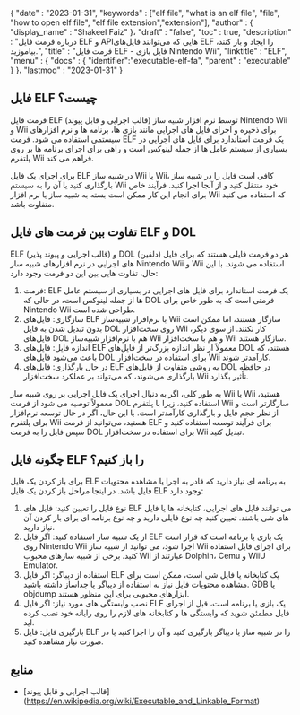 {
  "date" : "2023-01-31",
  "keywords" : ["elf file", "what is an elf file", "file", "how to open elf file", "elf file extension","extension"],
  "author" : {
    "display_name" : "Shakeel Faiz"
}،
  "draft" : "false",
  "toc" : true,
  "description" : "درباره فرمت فایل ELF و APIهایی که می‌توانند فایل‌های ELF را ایجاد و باز کنند، بیاموزید.",
  "title" : "فرمت فایل ELF - فایل بازی Nintendo Wii",
  "linktitle" : "ELF",
  "menu" : {
    "docs" : {
      "identifier":"executable-elf-fa",
      "parent" : "executable"
}
}،
  "lastmod" : "2023-01-31"
}

## فایل ELF چیست؟

فرمت فایل ELF (قالب اجرایی و قابل پیوند) توسط نرم افزار شبیه ساز Nintendo Wii و Wii برای ذخیره و اجرای فایل های اجرایی مانند بازی ها، برنامه ها و نرم افزارهای سیستمی استفاده می شود. فرمت ELF یک فرمت استاندارد برای فایل های اجرایی در بسیاری از سیستم عامل ها از جمله لینوکس است و راهی برای اجرای برنامه ها بر روی پلتفرم Wii فراهم می کند.

برای اجرای یک فایل ELF در شبیه ساز Wii یا Wii، کافی است فایل را در شبیه ساز بارگذاری کنید یا آن را به سیستم Wii خود منتقل کنید و از آنجا اجرا کنید. فرآیند خاص برای انجام این کار ممکن است بسته به شبیه ساز یا نرم افزار Wii که استفاده می کنید متفاوت باشد.

## تفاوت بین فرمت های فایل ELF و DOL

ELF (قالب اجرایی و پیوند پذیر) و DOL (دلفین) هر دو فرمت فایلی هستند که برای فایل های اجرایی در نرم افزارهای شبیه ساز Nintendo Wii و Wii استفاده می شوند. با این حال، تفاوت هایی بین این دو فرمت وجود دارد:

1. فرمت: ELF یک فرمت استاندارد برای فایل های اجرایی در بسیاری از سیستم عامل ها از جمله لینوکس است، در حالی که DOL فرمتی است که به طور خاص برای Nintendo Wii طراحی شده است.
2. سازگاری: فایل‌های ELF با نرم‌افزار شبیه‌ساز Wii سازگار هستند، اما ممکن است بدون تبدیل شدن به فایل DOL روی سخت‌افزار Wii کار نکنند. از سوی دیگر، فایل‌های DOL هم با نرم‌افزار شبیه‌ساز Wii و هم با سخت‌افزار Wii سازگار هستند.
3. اندازه فایل: فایل‌های ELF معمولاً از نظر اندازه بزرگ‌تر از فایل‌های DOL هستند، که باعث می‌شود فایل‌های DOL برای استفاده در سخت‌افزار Wii کارآمدتر شوند.
4. در حال بارگذاری: فایل‌های ELF به روشی متفاوت از فایل‌های DOL در حافظه بارگذاری می‌شوند، که می‌تواند بر عملکرد سخت‌افزار Wii تأثیر بگذارد.

به طور کلی، اگر به دنبال اجرای یک فایل اجرایی بر روی شبیه ساز Wii یا Wii هستید، معمولاً توصیه می شود از فرمت DOL استفاده کنید، زیرا با پلتفرم Wii سازگارتر است و از نظر حجم فایل و بارگذاری کارآمدتر است. با این حال، اگر در حال توسعه نرم‌افزار برای پلتفرم Wii هستید، می‌توانید از فرمت ELF برای فرآیند توسعه استفاده کنید و سپس فایل را به فرمت DOL برای استفاده در سخت‌افزار Wii تبدیل کنید.

## چگونه فایل ELF را باز کنیم؟

برای باز کردن یک فایل ELF به برنامه ای نیاز دارید که قادر به اجرا یا مشاهده محتویات فایل باشد. در اینجا مراحل باز کردن یک فایل ELF وجود دارد:

1. نوع فایل را تعیین کنید: فایل های ELF می توانند فایل های اجرایی، کتابخانه ها یا فایل های شی باشند. تعیین کنید چه نوع فایلی دارید و چه نوع برنامه ای برای باز کردن آن نیاز دارید.
2. از یک شبیه ساز استفاده کنید: اگر فایل ELF یک بازی یا برنامه است که قرار است روی Nintendo Wii اجرا شود، می توانید از شبیه ساز Wii برای اجرای فایل استفاده کنید. برخی از شبیه سازهای محبوب Wii عبارتند از Dolphin، Cemu و WiiU Emulator.
3. استفاده از دیباگر: اگر فایل ELF یک کتابخانه یا فایل شی است، ممکن است برای مشاهده محتویات فایل نیاز به استفاده از دیباگر یا جداساز داشته باشید. GDB یا objdump ابزارهای محبوبی برای این منظور هستند.
4. نصب وابستگی های مورد نیاز: اگر فایل ELF یک بازی یا برنامه است، قبل از اجرای فایل مطمئن شوید که وابستگی ها و کتابخانه های لازم را روی رایانه خود نصب کرده اید.
5. بارگیری فایل: فایل ELF را در شبیه ساز یا دیباگر بارگیری کنید و آن را اجرا کنید یا در صورت نیاز مشاهده کنید.

## منابع
* [قالب اجرایی و قابل پیوند] (https://en.wikipedia.org/wiki/Executable_and_Linkable_Format)


